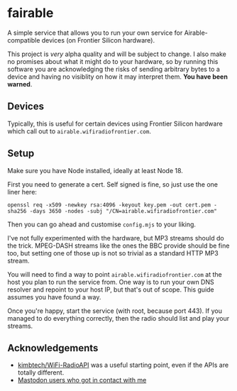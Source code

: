 # fairable

A simple service that allows you to run your own service for Airable-compatible devices (on Frontier Silicon hardware).

This project is *very* alpha quality and will be subject to change. I also make no promises about what it might do to your
hardware, so by running this software you are acknowledging the risks of sending arbitrary bytes to a device and having no visiblity
on how it may interpret them. **You have been warned**.

## Devices

Typically, this is useful for certain devices using Frontier Silicon hardware which call out to `airable.wifiradiofrontier.com`.

## Setup

Make sure you have Node installed, ideally at least Node 18.

First you need to generate a cert. Self signed is fine, so just use the one liner here:

`openssl req -x509 -newkey rsa:4096 -keyout key.pem -out cert.pem -sha256 -days 3650 -nodes -subj "/CN=airable.wifiradiofrontier.com"`

Then you can go ahead and customise `config.mjs` to your liking.

I've not fully experimented with the hardware, but MP3 streams should do the trick. MPEG-DASH streams like the ones the BBC provide should
be fine too, but setting one of those up is not so trivial as a standard HTTP MP3 stream.

You will need to find a way to point `airable.wifiradiofrontier.com` at the host you plan to run the service from. One way is to run
your own DNS resolver and repoint to your host IP, but that's out of scope. This guide assumes you have found a way.

Once you're happy, start the service (with root, because port 443). If you managed to do everything correctly, then the radio
should list and play your streams.


## Acknowledgements

- [kimbtech/WiFi-RadioAPI](https://github.com/kimbtech/WiFi-RadioAPI) was a useful starting point, even if the APIs are totally different.
- [Mastodon users who got in contact with me](https://mastodon.half-shot.uk/@halfy/110967351685629045)